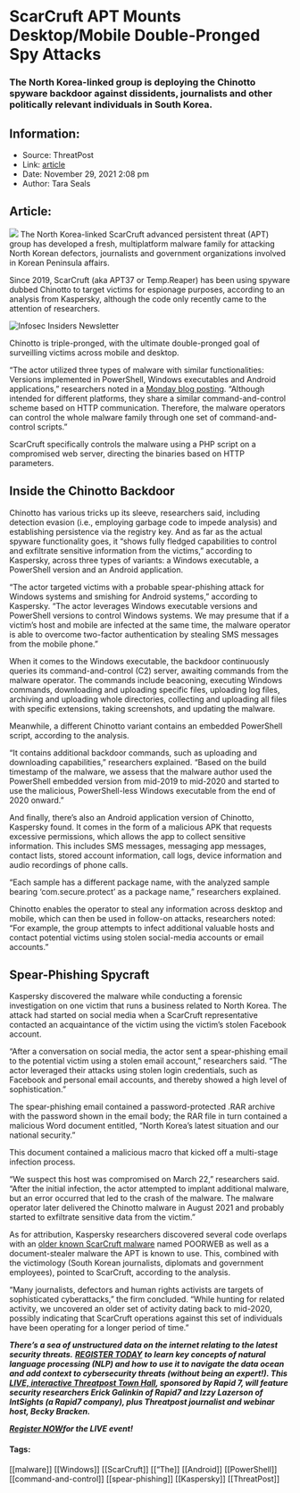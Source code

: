 # ScarCruft APT Mounts Desktop/Mobile Double-Pronged Spy Attacks
### The North Korea-linked group is deploying the Chinotto spyware backdoor against dissidents, journalists and other politically relevant individuals in South Korea.

## Information:
+ Source: ThreatPost
+ Link: [article](https://kasperskycontenthub.com/threatpost-global/?p=176620)
+ Date: November 29, 2021  2:08 pm
+ Author: Tara Seals


## Article:
![](https://media.threatpost.com/wp-content/uploads/sites/103/2021/10/26152055/north-korea-flag-e1635276069649.jpeg)
The North Korea-linked ScarCruft advanced persistent threat (APT) group has developed a fresh, multiplatform malware family for attacking North Korean defectors, journalists and government organizations involved in Korean Peninsula affairs.


Since 2019, ScarCruft (aka APT37 or Temp.Reaper) has been using spyware dubbed Chinotto to target victims for espionage purposes, according to an analysis from Kaspersky, although the code only recently came to the attention of researchers.


![Infosec Insiders Newsletter](https://media.threatpost.com/wp-content/uploads/sites/103/2021/07/10165815/infosec_insiders_in_article_promo.png)


Chinotto is triple-pronged, with the ultimate double-pronged goal of surveilling victims across mobile and desktop.


“The actor utilized three types of malware with similar functionalities: Versions implemented in PowerShell, Windows executables and Android applications,” researchers noted in a [Monday blog posting](https://securelist.com/scarcruft-surveilling-north-korean-defectors-and-human-rights-activists/105074/). “Although intended for different platforms, they share a similar command-and-control scheme based on HTTP communication. Therefore, the malware operators can control the whole malware family through one set of command-and-control scripts.”


ScarCruft specifically controls the malware using a PHP script on a compromised web server, directing the binaries based on HTTP parameters.


**Inside the Chinotto Backdoor**
--------------------------------


Chinotto has various tricks up its sleeve, researchers said, including detection evasion (i.e., employing garbage code to impede analysis) and establishing persistence via the registry key. And as far as the actual spyware functionality goes, it “shows fully fledged capabilities to control and exfiltrate sensitive information from the victims,” according to Kaspersky, across three types of variants: a Windows executable, a PowerShell version and an Android application.


“The actor targeted victims with a probable spear-phishing attack for Windows systems and smishing for Android systems,” according to Kaspersky. “The actor leverages Windows executable versions and PowerShell versions to control Windows systems. We may presume that if a victim’s host and mobile are infected at the same time, the malware operator is able to overcome two-factor authentication by stealing SMS messages from the mobile phone.”


When it comes to the Windows executable, the backdoor continuously queries its command-and-control (C2) server, awaiting commands from the malware operator. The commands include beaconing, executing Windows commands, downloading and uploading specific files, uploading log files, archiving and uploading whole directories, collecting and uploading all files with specific extensions, taking screenshots, and updating the malware.


Meanwhile, a different Chinotto variant contains an embedded PowerShell script, according to the analysis.


“It contains additional backdoor commands, such as uploading and downloading capabilities,” researchers explained. “Based on the build timestamp of the malware, we assess that the malware author used the PowerShell embedded version from mid-2019 to mid-2020 and started to use the malicious, PowerShell-less Windows executable from the end of 2020 onward.”


And finally, there’s also an Android application version of Chinotto, Kaspersky found. It comes in the form of a malicious APK that requests excessive permissions, which allows the app to collect sensitive information. This includes SMS messages, messaging app messages, contact lists, stored account information, call logs, device information and audio recordings of phone calls.


“Each sample has a different package name, with the analyzed sample bearing ‘com.secure.protect’ as a package name,” researchers explained.


Chinotto enables the operator to steal any information across desktop and mobile, which can then be used in follow-on attacks, researchers noted: “For example, the group attempts to infect additional valuable hosts and contact potential victims using stolen social-media accounts or email accounts.”


**Spear-Phishing Spycraft**
---------------------------


Kaspersky discovered the malware while conducting a forensic investigation on one victim that runs a business related to North Korea. The attack had started on social media when a ScarCruft representative contacted an acquaintance of the victim using the victim’s stolen Facebook account.


“After a conversation on social media, the actor sent a spear-phishing email to the potential victim using a stolen email account,” researchers said. “The actor leveraged their attacks using stolen login credentials, such as Facebook and personal email accounts, and thereby showed a high level of sophistication.”


The spear-phishing email contained a password-protected .RAR archive with the password shown in the email body; the RAR file in turn contained a malicious Word document entitled, “North Korea’s latest situation and our national security.”


This document contained a malicious macro that kicked off a multi-stage infection process.


“We suspect this host was compromised on March 22,” researchers said. “After the initial infection, the actor attempted to implant additional malware, but an error occurred that led to the crash of the malware. The malware operator later delivered the Chinotto malware in August 2021 and probably started to exfiltrate sensitive data from the victim.”


As for attribution, Kaspersky researchers discovered several code overlaps with an [older known ScarCruft malware](https://threatpost.com/scarcruft-apt-bluetooth-harvester/144643/) named POORWEB as well as a document-stealer malware the APT is known to use. This, combined with the victimology (South Korean journalists, diplomats and government employees), pointed to ScarCruft, according to the analysis.


“Many journalists, defectors and human rights activists are targets of sophisticated cyberattacks,” the firm concluded. “While hunting for related activity, we uncovered an older set of activity dating back to mid-2020, possibly indicating that ScarCruft operations against this set of individuals have been operating for a longer period of time.”


***There’s a sea of unstructured data on the internet relating to the latest security threats.*** ***[REGISTER TODAY](https://threatpost.com/webinars/security-threats-natural-language-processing/?utm_source=In+Article&utm_medium=article&utm_campaign=Decoding+the+Data+Ocean:+Security+Threats+%26+Natural+Language+Processing&utm_id=In+Article)*** ***to learn key concepts of natural language processing (NLP) and how to use it to navigate the data ocean and add context to cybersecurity threats (without being an expert!). This [LIVE, interactive Threatpost Town Hall](https://threatpost.com/webinars/security-threats-natural-language-processing/?utm_source=In+Article&utm_medium=article&utm_campaign=Decoding+the+Data+Ocean:+Security+Threats+%26+Natural+Language+Processing&utm_id=In+Article), sponsored by Rapid 7, will feature security researchers Erick Galinkin of Rapid7 and Izzy Lazerson of IntSights (a Rapid7 company), plus Threatpost journalist and webinar host, Becky Bracken.***


[***Register NOW***](https://threatpost.com/webinars/security-threats-natural-language-processing/?utm_source=In+Article&utm_medium=article&utm_campaign=Decoding+the+Data+Ocean:+Security+Threats+%26+Natural+Language+Processing&utm_id=In+Article)***for the LIVE event!***




#### Tags:
[[malware]] [[Windows]] [[ScarCruft]] [[“The]] [[Android]] [[PowerShell]] [[command-and-control]] [[spear-phishing]] [[Kaspersky]] [[ThreatPost]]

